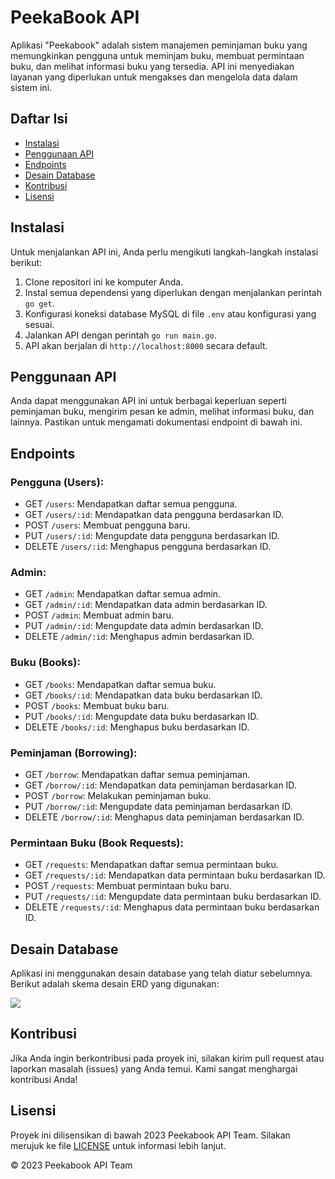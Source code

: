 # PeekaBook API

Aplikasi "Peekabook" adalah sistem manajemen peminjaman buku yang memungkinkan pengguna untuk meminjam buku, membuat permintaan buku, dan melihat informasi buku yang tersedia. API ini menyediakan layanan yang diperlukan untuk mengakses dan mengelola data dalam sistem ini.

## Daftar Isi
- [Instalasi](#instalasi)
- [Penggunaan API](#penggunaan-api)
- [Endpoints](#endpoints)
- [Desain Database](#desain-database)
- [Kontribusi](#kontribusi)
- [Lisensi](#lisensi)

## Instalasi

Untuk menjalankan API ini, Anda perlu mengikuti langkah-langkah instalasi berikut:

1. Clone repositori ini ke komputer Anda.
2. Instal semua dependensi yang diperlukan dengan menjalankan perintah `go get`.
3. Konfigurasi koneksi database MySQL di file `.env` atau konfigurasi yang sesuai.
4. Jalankan API dengan perintah `go run main.go`.
5. API akan berjalan di `http://localhost:8000` secara default.

## Penggunaan API

Anda dapat menggunakan API ini untuk berbagai keperluan seperti peminjaman buku, mengirim pesan ke admin, melihat informasi buku, dan lainnya. Pastikan untuk mengamati dokumentasi endpoint di bawah ini.

## Endpoints

### Pengguna (Users):
- GET `/users`: Mendapatkan daftar semua pengguna.
- GET `/users/:id`: Mendapatkan data pengguna berdasarkan ID.
- POST `/users`: Membuat pengguna baru.
- PUT `/users/:id`: Mengupdate data pengguna berdasarkan ID.
- DELETE `/users/:id`: Menghapus pengguna berdasarkan ID.

### Admin:
- GET `/admin`: Mendapatkan daftar semua admin.
- GET `/admin/:id`: Mendapatkan data admin berdasarkan ID.
- POST `/admin`: Membuat admin baru.
- PUT `/admin/:id`: Mengupdate data admin berdasarkan ID.
- DELETE `/admin/:id`: Menghapus admin berdasarkan ID.

### Buku (Books):
- GET `/books`: Mendapatkan daftar semua buku.
- GET `/books/:id`: Mendapatkan data buku berdasarkan ID.
- POST `/books`: Membuat buku baru.
- PUT `/books/:id`: Mengupdate data buku berdasarkan ID.
- DELETE `/books/:id`: Menghapus buku berdasarkan ID.

### Peminjaman (Borrowing):
- GET `/borrow`: Mendapatkan daftar semua peminjaman.
- GET `/borrow/:id`: Mendapatkan data peminjaman berdasarkan ID.
- POST `/borrow`: Melakukan peminjaman buku.
- PUT `/borrow/:id`: Mengupdate data peminjaman berdasarkan ID.
- DELETE `/borrow/:id`: Menghapus data peminjaman berdasarkan ID.

### Permintaan Buku (Book Requests):
- GET `/requests`: Mendapatkan daftar semua permintaan buku.
- GET `/requests/:id`: Mendapatkan data permintaan buku berdasarkan ID.
- POST `/requests`: Membuat permintaan buku baru.
- PUT `/requests/:id`: Mengupdate data permintaan buku berdasarkan ID.
- DELETE `/requests/:id`: Menghapus data permintaan buku berdasarkan ID.

## Desain Database

Aplikasi ini menggunakan desain database yang telah diatur sebelumnya. Berikut adalah skema desain ERD yang digunakan:

[![](https://app.eraser.io/workspace/jIvOglfvfnBAHwnwQba4/preview?elements=5baF7S8UzmCG6QYUc-x8bw&type=embed)](https://app.eraser.io/workspace/jIvOglfvfnBAHwnwQba4?elements=5baF7S8UzmCG6QYUc-x8bw)

## Kontribusi

Jika Anda ingin berkontribusi pada proyek ini, silakan kirim pull request atau laporkan masalah (issues) yang Anda temui. Kami sangat menghargai kontribusi Anda!

## Lisensi

Proyek ini dilisensikan di bawah 2023 Peekabook API Team. Silakan merujuk ke file [LICENSE](LICENSE) untuk informasi lebih lanjut.

© 2023 Peekabook API Team
